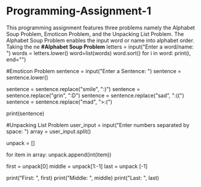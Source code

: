 # Programming-Assignment-1
This programming assignment features three problems namely the Alphabet Soup Problem, Emoticon Problem, and the Unpacking List Problem.
The Alphabet Soup Problem enables the input word or name into alphabet order. Taking the ne
**#Alphabet Soup Problem**
letters = input("Enter a word/name: ")
words = letters.lower()
word=list(words)
word.sort()
for i in word:
    print(i, end="")
    
#Emoticon Problem
sentence = input("Enter a Sentence: ")
sentence = sentence.lower()

sentence = sentence.replace("smile", ":)")
sentence = sentence.replace("grin", ":D")
sentence = sentence.replace("sad", ":((")
sentence = sentence.replace("mad", ">:(")

print(sentence)

#Unpacking List Problem
user_input = input("Enter numbers separated by space: ")
array = user_input.split()

unpack = []

for item in array:
    unpack.append(int(item))

first = unpack[0]
middle = unpack[1:-1]
last = unpack [-1]

print("First: ", first)
print("Middle: ", middle)
print("Last: ", last)
